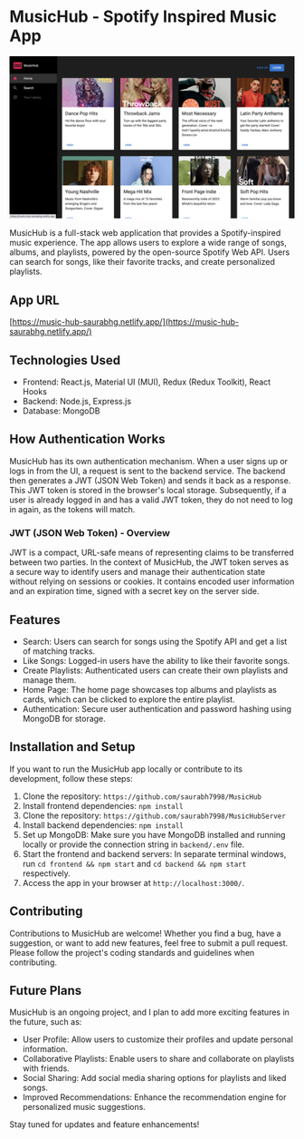 # MusicHub - Spotify Inspired Music App

![MusicHub Banner](https://github.com/saurabh7998/MusicHub/blob/main/public/MusicHub-Preview.png)

MusicHub is a full-stack web application that provides a Spotify-inspired music experience. The app allows users to explore a wide range of songs, albums, and playlists, powered by the open-source Spotify Web API. Users can search for songs, like their favorite tracks, and create personalized playlists.

## App URL
[https://music-hub-saurabhg.netlify.app/](https://music-hub-saurabhg.netlify.app/)

## Technologies Used
- Frontend: React.js, Material UI (MUI), Redux (Redux Toolkit), React Hooks
- Backend: Node.js, Express.js
- Database: MongoDB

## How Authentication Works

MusicHub has its own authentication mechanism. When a user signs up or logs in from the UI, a request is sent to the backend service. The backend then generates a JWT (JSON Web Token) and sends it back as a response. This JWT token is stored in the browser's local storage. Subsequently, if a user is already logged in and has a valid JWT token, they do not need to log in again, as the tokens will match.

### JWT (JSON Web Token) - Overview

JWT is a compact, URL-safe means of representing claims to be transferred between two parties. In the context of MusicHub, the JWT token serves as a secure way to identify users and manage their authentication state without relying on sessions or cookies. It contains encoded user information and an expiration time, signed with a secret key on the server side.

## Features

- Search: Users can search for songs using the Spotify API and get a list of matching tracks.
- Like Songs: Logged-in users have the ability to like their favorite songs.
- Create Playlists: Authenticated users can create their own playlists and manage them.
- Home Page: The home page showcases top albums and playlists as cards, which can be clicked to explore the entire playlist.
- Authentication: Secure user authentication and password hashing using MongoDB for storage.

## Installation and Setup

If you want to run the MusicHub app locally or contribute to its development, follow these steps:

1. Clone the repository: `https://github.com/saurabh7998/MusicHub`
2. Install frontend dependencies: `npm install`
3. Clone the repository: `https://github.com/saurabh7998/MusicHubServer`
4. Install backend dependencies: `npm install`
5. Set up MongoDB: Make sure you have MongoDB installed and running locally or provide the connection string in `backend/.env` file.
6. Start the frontend and backend servers: In separate terminal windows, run `cd frontend && npm start` and `cd backend && npm start` respectively.
7. Access the app in your browser at `http://localhost:3000/`.

## Contributing

Contributions to MusicHub are welcome! Whether you find a bug, have a suggestion, or want to add new features, feel free to submit a pull request. Please follow the project's coding standards and guidelines when contributing.

## Future Plans

MusicHub is an ongoing project, and I plan to add more exciting features in the future, such as:

- User Profile: Allow users to customize their profiles and update personal information.
- Collaborative Playlists: Enable users to share and collaborate on playlists with friends.
- Social Sharing: Add social media sharing options for playlists and liked songs.
- Improved Recommendations: Enhance the recommendation engine for personalized music suggestions.

Stay tuned for updates and feature enhancements!
